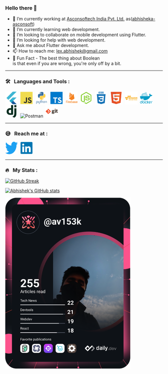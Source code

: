 ### Hello there 👋

<!--
**av153k/av153k** is a ✨ _special_ ✨ repository because its `README.md` (this file) appears on your GitHub profile.
-->
* 🔭 I’m currently working at [Asconsoftech India Pvt. Ltd.](https://asconsoftech.com/) as([abhisheka-asconsoft](https://github.com/abhisheka-asconsoft))
* 🌱 I’m currently learning web development.
* 👯 I’m looking to collaborate on mobile development using Flutter.
* 🤔 I’m looking for help with web development.
* 💬 Ask me about Flutter development.
* 📫 How to reach me: lex.abhishek@gmail.com
* 🤣 Fun Fact - The best thing about Boolean <br/>is that even if you are wrong, you're only off by a bit.

---

### 🛠 &nbsp; Languages and Tools :

<p>
<img src="https://github.com/devicons/devicon/blob/master/icons/flutter/flutter-original.svg" title="Flutter" alt="Flutter" width="40" height="40"/>&nbsp; 
<img src="https://github.com/devicons/devicon/blob/master/icons/javascript/javascript-original.svg" title="JavaScript" alt="JavaScript" width="40" height="40"/>&nbsp; 
<img src="https://github.com/devicons/devicon/blob/master/icons/python/python-original-wordmark.svg" title="Python" alrt="Python" width="40" height="40"/>&nbsp; 
<img src="https://github.com/devicons/devicon/blob/master/icons/typescript/typescript-original.svg" title="TypeScript" alrt="TypeScript" width="40" height="40"/>&nbsp; 
<img src="https://github.com/devicons/devicon/blob/master/icons/firebase/firebase-plain-wordmark.svg" title="Firebase" alt="Firebase" width="40" height="40"/>&nbsp; 
<img src="https://github.com/devicons/devicon/blob/master/icons/nodejs/nodejs-original.svg" title="NodeJS" alt="NodeJS" width="40" height="40"/>&nbsp; 
<img src="https://github.com/devicons/devicon/blob/master/icons/css3/css3-plain-wordmark.svg"  title="CSS3" alt="CSS" width="40" height="40"/>&nbsp; 
<img src="https://github.com/devicons/devicon/blob/master/icons/html5/html5-original.svg" title="HTML5" alt="HTML" width="40" height="40"/>&nbsp; 
<img src="https://github.com/devicons/devicon/blob/master/icons/amazonwebservices/amazonwebservices-plain-wordmark.svg" title="AWS" alt="AWS" width="40" height="40"/>&nbsp; 
<img src="https://github.com/devicons/devicon/blob/master/icons/docker/docker-plain-wordmark.svg" title="Docker" **alt="Docker" width="40" height="40"/>&nbsp; 
<img src="https://github.com/devicons/devicon/blob/master/icons/django/django-plain.svg" title="Django" **alt="Django" width="40" height="40"/>&nbsp; 
<img src="https://www.vectorlogo.zone/logos/getpostman/getpostman-icon.svg" title="Postman"  alt="Postman" width="40" height="40"/>&nbsp; 
<img src="https://github.com/devicons/devicon/blob/master/icons/git/git-original-wordmark.svg" title="Git" **alt="Git" width="40" height="40"/>&nbsp; 
</p>

---

### 😅 &nbsp; Reach me at :

<p>
  <a href="https://twitter.com/av153k"><img src="https://github.com/devicons/devicon/blob/master/icons/twitter/twitter-original.svg" title="Twitter" **alt="Twitter" width="40" height="40"/></a>&nbsp; 
  <a href="www.linkedin.com/in/av153k"><img src="https://github.com/devicons/devicon/blob/master/icons/linkedin/linkedin-original.svg" title="LinkedIn" **alt="LinkedIn" width="40" height="40"/></a>&nbsp; 
</p>

---

### 🔥 &nbsp; My Stats :
[![GitHub Streak](http://github-readme-streak-stats.herokuapp.com?user=av153k&theme=onedark_duo&hide_border=true)](https://git.io/streak-stats)  
  
[![Abhishek's GitHub stats](https://github-readme-stats.vercel.app/api?username=av153k&show_icons=true&theme=gotham)](https://github.com/av153k/github-readme-stats)  

<a href="https://app.daily.dev/av153k"><img src="https://github.com/av153k/av153k/blob/main/devcard.svg" width="400" alt="Abhishek Anand's Dev Card"/></a>

